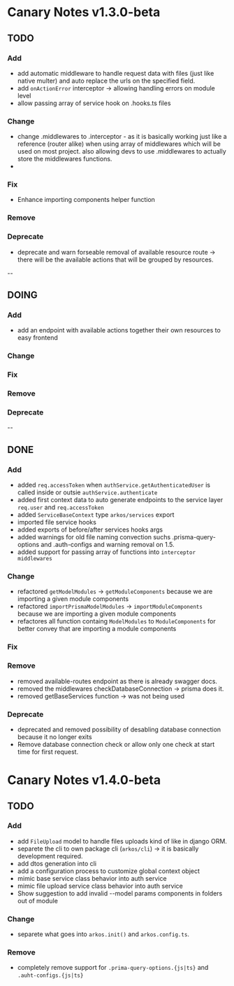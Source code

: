 # Canary Notes v1.3.0-beta

## TODO

### Add

- add automatic middleware to handle request data with files (just like native multer) and auto replace the urls on the specified field.
- add `onActionError` interceptor -> allowing handling errors on module level
- allow passing array of service hook on .hooks.ts files

### Change

- change .middlewares to .interceptor - as it is basically working just like a reference (router alike) when using array of middlewares which will be used on most project. also allowing devs to use .middlewares to actually store the middlewares functions.
-

### Fix

- Enhance importing components helper function

### Remove

### Deprecate

- deprecate and warn forseable removal of available resource route -> there will be the available actions that will be grouped by resources.

--

## DOING

### Add

- add an endpoint with available actions together their own resources to easy frontend

### Change

### Fix

### Remove

### Deprecate

--

## DONE

### Add

- added `req.accessToken` when `authService.getAuthenticatedUser` is called inside or outsie `authService.authenticate`
- added first context data to auto generate endpoints to the service layer `req.user` and `req.accessToken`
- added `ServiceBaseContext` type `arkos/services` export
- imported file service hooks
- added exports of before/after services hooks args
- added warnings for old file naming convection suchs .prisma-query-options and .auth-configs and warning removal on 1.5.
- added support for passing array of functions into `interceptor middlewares`

### Change

- refactored `getModelModules` -> `getModuleComponents` because we are importing a given module components
- refactored `importPrismaModelModules` -> `importModuleComponents` because we are importing a given module components
- refactores all function containg `ModelModules` to `ModuleComponents` for better convey that are importing a module components

### Fix

### Remove

- removed available-routes endpoint as there is already swagger docs.
- removed the middlewares checkDatabaseConnection -> prisma does it.
- removed getBaseServices function -> was not being used

### Deprecate

- deprecated and removed possibility of desabling database connection because it no longer exits
- Remove database connection check or allow only one check at start time for first request.

# Canary Notes v1.4.0-beta

## TODO

### Add

- add `FileUpload` model to handle files uploads kind of like in django ORM.
- separete the cli to own package cli (`arkos/cli`) -> it is basically development required.
- add dtos generation into cli
- add a configuration process to customize global context object
- mimic base service class behavior into auth service
- mimic file upload service class behavior into auth service
- Show suggestion to add invalid --model params components in folders out of module

### Change

- separete what goes into `arkos.init()` and `arkos.config.ts`.

### Remove

- completely remove support for `.prima-query-options.{js|ts}` and `.auht-configs.{js|ts}`
